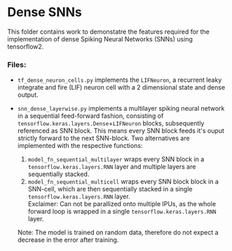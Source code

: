 # Dense SNNs

This folder contains work to demonstatre the features required for the implementation of dense Spiking Neural Networks (SNNs) using tensorflow2.

### Files:

* `tf_dense_neuron_cells.py` implements the `LIFNeuron`, a recurrent leaky integrate and fire (LIF) neuron cell with a 2 dimensional state and dense output. 
* `snn_dense_layerwise.py` implements a multilayer spiking neural network in a sequential feed-forward fashion, consisting of `tensorflow.keras.layers.Dense`+`LIFNeuron` blocks, subsequently referenced as SNN block.
    This means every SNN block feeds it's ouput strictly forward to the next SNN-block. Two alternatives are implemented with the respective functions:
    1. `model_fn_sequential_multilayer` wraps every SNN block in a `tensorflow.keras.layers.RNN` layer and multiple layers are sequentially stacked.  
    2. `model_fn_sequential_multicell` wraps every SNN block block in a SNN-cell, which are then sequentially stacked in a single `tensorflow.keras.layers.RNN` layer.  
        Exclaimer: Can not be parallized onto multiple IPUs, as the whole forward loop is wrapped in a single `tensorflow.keras.layers.RNN` layer.
        
    Note: The model is trained on random data, therefore do not expect a decrease in the error after training.
